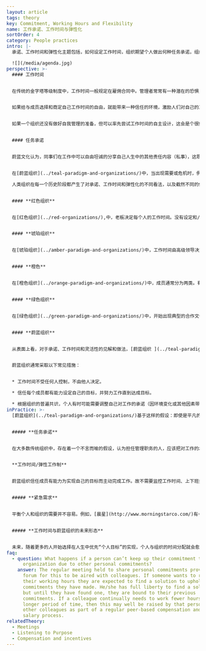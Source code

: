 ```yaml
---
layout: article
tags: theory
key: Commitment, Working Hours and Flexibility
name: 工作承诺、工作时间与弹性化
sortOrder: 4
category: People practices
intro: |-
  承诺、工作时间和弹性化主题包括，如何设定工作时间，组织期望个人做出何种任务承诺，组织如何应对不断变化的需求。

  ![](/media/agenda.jpg)
perspective: >-
  #### 工作时间


  在传统的金字塔等级制度中，工作时间一般规定在雇佣合同中。管理者常常有一种潜在的恐惧，认为成员在没有监督的情况下，将无法按规定的时间工作，尤其是组织中较低级别的成员。


  如果给与成员选择和商定自己工作时间的自由，就能带来一种信任的环境，激励人们对自己的工作负全责。


  如果一个组织还没有做好自我管理的准备，但可以率先尝试工作时间的自主设计，这会是个很好的转型起点。当这种方法运行良好时，会开始在上司和下属之间建立更大的信任和协作。


  #### 任务承诺


  蔚蓝文化认为，同事们在工作中可以自由坦诚的分享自己人生中的其他责任内容（私事），这既是正常的也是必要的。在这种文化氛围工作的成员，会自然培育并接纳自己和他人的真实而完整的人性。在职场提供可以公开谈论个人的完整人生许诺内容（包括那些与工作无关的私人角度）的机会，可以在同事之间建立更亲密更牢固的关系，并形成一种同事间相互支持的文化。（无论是工作上还是私人生活中，将职场与私人生活融为一体。）


  在[蔚蓝组织](../teal-paradigm-and-organizations/)中，当出现需要或危机时，例如在旺季，成员通常会主动延长工作时间，带着动力和自豪感完成任务，支持同事，朝着组织的目标努力。

  人类组织在每一个历史阶段都产生了对承诺、工作时间和弹性化的不同看法，以及截然不同的做法：


  #### **红色组织**


  在[红色组织](../red-organizations/),中，老板决定每个人的工作时间。没有设定和/或监测工作时间的正式流程。人员是组织的所属物，甚至是老板的私人家丁，需要时应随时待命。


  #### **琥珀组织**


  在[琥珀组织](../amber-paradigm-and-organizations/)中，工作时间由高级领导决定，并在雇佣合同中规定。实现确定成员要完成何种工作和监控工作时间的方法。


  #### **橙色**


  在[橙色组织](../orange-paradigm-and-organizations/)中，成员通常分为两类。有些人（通常是体力劳动者）按固定的时间打卡上班，还有一些人（通常在管理岗位上）与合同规定的时间长短无关，他们遵循目标管理，完成规定的工作即可。


  #### **绿色组织**


  在[绿色组织](../green-paradigm-and-organizations/)中，开始出现典型的合作文化。在这种新文化中，人们被授权按自己选择的时间工作，但还是被限制在一个确定的层次结构框架内。弹性工作时间通常用于较低级别的成员，以使他们的工作能适配于人生的其他时间分配。对于那些岗位角色性质允许的人，在家工作已经成为一个现实的选择。


  #### **蔚蓝组织**


  从表面上看，对于承诺、工作时间和灵活性的见解和做法，[蔚蓝组织 ](../teal-paradigm-and-organizations/)与绿色组织没有太大区别。区别只在于成熟度和连贯性。一个绿色组织可能会只让特定人群了解并适用上述新流程，而蔚蓝组织则将这些流程作为有机而常规的运作方式，广泛运用于全员。


  蔚蓝组织通常采取以下常见措施：


  * 工作时间不受任何人控制，不由他人决定。

  * 信任每个成员都有能力设定自己的目标，并努力工作直到达成目标。

  * 根据组织的普遍共识，个人有时可能需要调整自己对工作的承诺（因环境变化或其他因素带来的拖延和困难等）。这些情况通常被分享并得到公开讨论，以便在组织全员的支持下完成手头的任务。
inPractice: >-
  [蔚蓝组织](../teal-paradigm-and-organizations/)基于这样的假设：即使是平凡的日常工作，成员也会有自豪感，并希望把工作做好。原则上自动认为成员都可靠、能自我激励、值得信赖、聪明智慧。（人之初，性本善）


  ##### **任务承诺**


  在大多数传统组织中，存在着一个不言而喻的假设，认为担任管理职务的人，应该把对工作的承诺放在人生中的其他私人承诺之上。很少有同事会因为参加孩子在学校的公演或因为好朋友需要帮助而取消重要的会议。在自我管理的组织中，坦诚分享自己生命中其他重要承诺的需求，被认为是成员在工作中保持真实完整人性的必要条件。没有必要假装工作总是第一位的。蔚蓝组织定期召开会议，同事们可以在会上坦诚讨论，在自己的人生中，希望将什么比例的时间和精力投入到组织中去。同事们通过公开讨论彼此的人生私人需求与承诺，能为大家创造机会，找到合适的解决方案，对彼此的完整人生许诺提供支持并共同完成任务。


  **工作时间/弹性工作制**


  蔚蓝组织信任成员有能力为实现自己的目标而主动完成工作。故不需要监控工作时间、上下班打卡或甚至不需要实施弹性工作制。在一些蔚蓝组织，如[法维](http://www.favi.com/)和[太阳液压系统](http://www.sunhydraulics.com/)，工作日仍分为轮班，但这只是为了大致划分同事们在车间工作的大约时间段而已。即使进入了下一个轮班期间，如果没有完成，操作员依然会继续工作，因为他/她知道需要完成才能离开。


  ##### **紧急需求**


  平衡个人和组织的需要并不容易。例如，[晨星](http://www.morningstarco.com/)有一个番茄加工的旺季，所有的人都需要上岗。如果有人想在这种繁忙时期减少工作时间，就应该自行找到一个解决办法来履行他们所做的承诺。这种对成员的守诺期待，是没有人力资源或计划职能施加压力的自我管理模式的必然代价。压力转移到个人身上，成员不能简单地提出一个请假请求，让别人为解决这个问题而烦恼。他/她有充分的自由寻找替代的解决办法，但在负全责找到解决办法之前，必须遵守以前的承诺。


  ##### **工作时间与蔚蓝组织的未来形态**


  未来，随着更多的人开始选择在人生中优先“个人目标”的实现，个人与组织的时间分配就会愈发灵活。通过自营职业、兼职工作、或志愿工作实现个人承诺，将成为普遍现象。不需要批准。成员可以很简单的找到办法履行自己的承诺，或将其合理转移给另一个同事。或与同事坦诚探讨，自己希望可以寻觅一些，同样能为组织增加价值的新角色和承诺的机会。
faq:
  - question: What happens if a person can’t keep up their commitment to the
      organization due to other personal commitments?
    answer: The regular meeting held to share personal commitments provides the
      forum for this to be aired with colleagues. If someone wants to reduce
      their working hours they are expected to find a solution to uphold the
      commitments they have made. He/she has full liberty to find a solution,
      but until they have found one, they are bound to their previous
      commitments. If a colleague continually needs to work fewer hours over a
      longer period of time, then this may well be raised by that person or
      other colleagues as part of a regular peer-based compensation and self-set
      salary process.
relatedTheory:
  - Meetings
  - Listening to Purpose
  - Compensation and incentives
---
```

